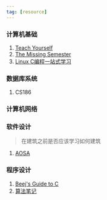 ```yaml
---
tag: [resource]
---
```


### 计算机基础

1. [Teach Yourself](https://teachyourselfcs.com/) 
2. [The Missing Semester](https://missing.csail.mit.edu/) 
3. [Linux C编程一站式学习](https://akaedu.github.io/book/index.html)

### 数据库系统

1. CS186


### 计算机网络


### 软件设计

> 在建筑之前是否应该学习如何建筑

1. [AOSA](https://aosabook.org/en/index.html) 


### 程序设计

1. [Beej's Guide to C](https://beej.us/guide/)
2. [算法笔记](https://web.ntnu.edu.tw/~algo/)
